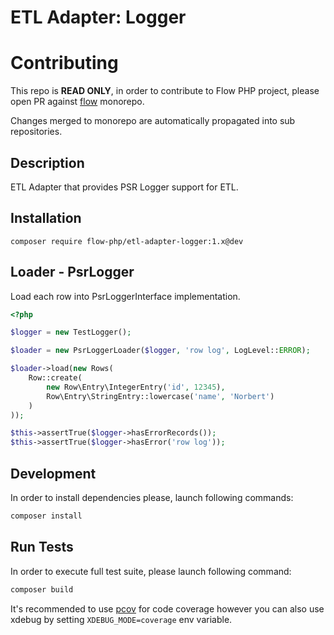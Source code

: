 # ETL Adapter: Logger

# Contributing

This repo is **READ ONLY**, in order to contribute to Flow PHP project, please
open PR against [flow](https://github.com/flow-php/flow) monorepo.

Changes merged to monorepo are automatically propagated into sub repositories.

## Description

ETL Adapter that provides PSR Logger support for ETL.

## Installation

```
composer require flow-php/etl-adapter-logger:1.x@dev
```

## Loader - PsrLogger

Load each row into PsrLoggerInterface implementation.

```php
<?php

$logger = new TestLogger();

$loader = new PsrLoggerLoader($logger, 'row log', LogLevel::ERROR);

$loader->load(new Rows(
    Row::create(
        new Row\Entry\IntegerEntry('id', 12345),
        Row\Entry\StringEntry::lowercase('name', 'Norbert')
    )
));

$this->assertTrue($logger->hasErrorRecords());
$this->assertTrue($logger->hasError('row log'));
```

## Development

In order to install dependencies please, launch following commands:

```bash
composer install
```

## Run Tests

In order to execute full test suite, please launch following command:

```bash
composer build
```

It's recommended to use [pcov](https://pecl.php.net/package/pcov) for code coverage however you can also use
xdebug by setting `XDEBUG_MODE=coverage` env variable.